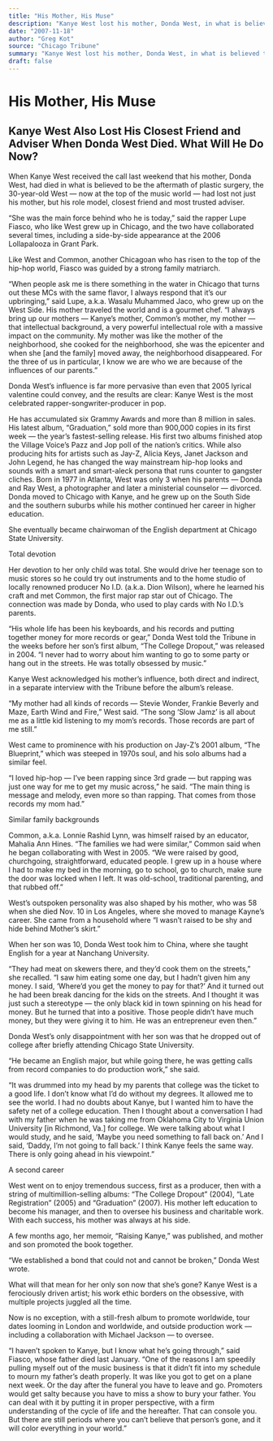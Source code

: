 ```yaml
---
title: "His Mother, His Muse"
description: "Kanye West lost his mother, Donda West, in what is believed to be the aftermath of plastic surgery. The rapper, Lupe Fiasco, has collaborated several times, including a side-by-side appearance at the ..."
date: "2007-11-18"
author: "Greg Kot"
source: "Chicago Tribune"
summary: "Kanye West lost his mother, Donda West, in what is believed to be the aftermath of plastic surgery. The rapper, Lupe Fiasco, has collaborated several times, including a side-by-side appearance at the 2006 Lollapalooza."
draft: false
---
```


# His Mother, His Muse

## Kanye West Also Lost His Closest Friend and Adviser When Donda West Died. What Will He Do Now?

When Kanye West received the call last weekend that his mother, Donda West, had died in what is believed to be the aftermath of plastic surgery, the 30-year-old West — now at the top of the music world — had lost not just his mother, but his role model, closest friend and most trusted adviser.

“She was the main force behind who he is today,” said the rapper Lupe Fiasco, who like West grew up in Chicago, and the two have collaborated several times, including a side-by-side appearance at the 2006 Lollapalooza in Grant Park.

Like West and Common, another Chicagoan who has risen to the top of the hip-hop world, Fiasco was guided by a strong family matriarch.

“When people ask me is there something in the water in Chicago that turns out these MCs with the same flavor, I always respond that it’s our upbringing,” said Lupe, a.k.a. Wasalu Muhammed Jaco, who grew up on the West Side. His mother traveled the world and is a gourmet chef. “I always bring up our mothers — Kanye’s mother, Common’s mother, my mother — that intellectual background, a very powerful intellectual role with a massive impact on the community. My mother was like the mother of the neighborhood, she cooked for the neighborhood, she was the epicenter and when she [and the family] moved away, the neighborhood disappeared. For the three of us in particular, I know we are who we are because of the influences of our parents.”

Donda West’s influence is far more pervasive than even that 2005 lyrical valentine could convey, and the results are clear: Kanye West is the most celebrated rapper-songwriter-producer in pop.

He has accumulated six Grammy Awards and more than 8 million in sales. His latest album, “Graduation,” sold more than 900,000 copies in its first week — the year’s fastest-selling release. His first two albums finished atop the Village Voice’s Pazz and Jop poll of the nation’s critics. While also producing hits for artists such as Jay-Z, Alicia Keys, Janet Jackson and John Legend, he has changed the way mainstream hip-hop looks and sounds with a smart and smart-aleck persona that runs counter to gangster cliches. Born in 1977 in Atlanta, West was only 3 when his parents — Donda and Ray West, a photographer and later a ministerial counselor — divorced. Donda moved to Chicago with Kanye, and he grew up on the South Side and the southern suburbs while his mother continued her career in higher education.

She eventually became chairwoman of the English department at Chicago State University.

Total devotion

Her devotion to her only child was total. She would drive her teenage son to music stores so he could try out instruments and to the home studio of locally renowned producer No I.D. (a.k.a. Dion Wilson), where he learned his craft and met Common, the first major rap star out of Chicago. The connection was made by Donda, who used to play cards with No I.D.’s parents.

“His whole life has been his keyboards, and his records and putting together money for more records or gear,” Donda West told the Tribune in the weeks before her son’s first album, “The College Dropout,” was released in 2004. “I never had to worry about him wanting to go to some party or hang out in the streets. He was totally obsessed by music.”

Kanye West acknowledged his mother’s influence, both direct and indirect, in a separate interview with the Tribune before the album’s release.

“My mother had all kinds of records — Stevie Wonder, Frankie Beverly and Maze, Earth Wind and Fire,” West said. “The song ‘Slow Jamz’ is all about me as a little kid listening to my mom’s records. Those records are part of me still.”

West came to prominence with his production on Jay-Z’s 2001 album, “The Blueprint,” which was steeped in 1970s soul, and his solo albums had a similar feel.

“I loved hip-hop — I’ve been rapping since 3rd grade — but rapping was just one way for me to get my music across,” he said. “The main thing is message and melody, even more so than rapping. That comes from those records my mom had.”

Similar family backgrounds

Common, a.k.a. Lonnie Rashid Lynn, was himself raised by an educator, Mahalia Ann Hines. “The families we had were similar,” Common said when he began collaborating with West in 2005. “We were raised by good, churchgoing, straightforward, educated people. I grew up in a house where I had to make my bed in the morning, go to school, go to church, make sure the door was locked when I left. It was old-school, traditional parenting, and that rubbed off.”

West’s outspoken personality was also shaped by his mother, who was 58 when she died Nov. 10 in Los Angeles, where she moved to manage Kayne’s career. She came from a household where “I wasn’t raised to be shy and hide behind Mother’s skirt.”

When her son was 10, Donda West took him to China, where she taught English for a year at Nanchang University.

“They had meat on skewers there, and they’d cook them on the streets,” she recalled. “I saw him eating some one day, but I hadn’t given him any money. I said, ‘Where’d you get the money to pay for that?’ And it turned out he had been break dancing for the kids on the streets. And I thought it was just such a stereotype — the only black kid in town spinning on his head for money. But he turned that into a positive. Those people didn’t have much money, but they were giving it to him. He was an entrepreneur even then.”

Donda West’s only disappointment with her son was that he dropped out of college after briefly attending Chicago State University.

“He became an English major, but while going there, he was getting calls from record companies to do production work,” she said.

“It was drummed into my head by my parents that college was the ticket to a good life. I don’t know what I’d do without my degrees. It allowed me to see the world. I had no doubts about Kanye, but I wanted him to have the safety net of a college education. Then I thought about a conversation I had with my father when he was taking me from Oklahoma City to Virginia Union University [in Richmond, Va.] for college. We were talking about what I would study, and he said, ‘Maybe you need something to fall back on.’ And I said, ‘Daddy, I’m not going to fall back.’ I think Kanye feels the same way. There is only going ahead in his viewpoint.”

A second career

West went on to enjoy tremendous success, first as a producer, then with a string of multimillion-selling albums: “The College Dropout” (2004), “Late Registration” (2005) and “Graduation” (2007). His mother left education to become his manager, and then to oversee his business and charitable work. With each success, his mother was always at his side.

A few months ago, her memoir, “Raising Kanye,” was published, and mother and son promoted the book together.

“We established a bond that could not and cannot be broken,” Donda West wrote.

What will that mean for her only son now that she’s gone? Kanye West is a ferociously driven artist; his work ethic borders on the obsessive, with multiple projects juggled all the time.

Now is no exception, with a still-fresh album to promote worldwide, tour dates looming in London and worldwide, and outside production work — including a collaboration with Michael Jackson — to oversee.

“I haven’t spoken to Kanye, but I know what he’s going through,” said Fiasco, whose father died last January. “One of the reasons I am speedily pulling myself out of the music business is that it didn’t fit into my schedule to mourn my father’s death properly. It was like you got to get on a plane next week. Or the day after the funeral you have to leave and go. Promoters would get salty because you have to miss a show to bury your father. You can deal with it by putting it in proper perspective, with a firm understanding of the cycle of life and the hereafter. That can console you. But there are still periods where you can’t believe that person’s gone, and it will color everything in your world.”
